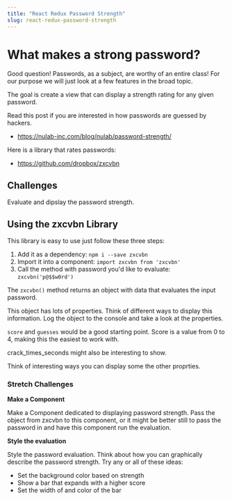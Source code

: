 ```yaml
---
title: "React Redux Password Strength"
slug: react-redux-password-strength
---
```


# What makes a strong password? 

Good question! Passwords, as a subject, are worthy of an entire class! 
For our purpose we will just look at a few features in the broad
topic. 

The goal is create a view that can display a strength rating for 
any given password. 

Read this post if you are interested in how passwords are guessed by 
hackers. 

- https://nulab-inc.com/blog/nulab/password-strength/

Here is a library that rates passwords:

- https://github.com/dropbox/zxcvbn

## Challenges 

Evaluate and dipslay the password strength. 

## Using the zxcvbn Library

This library is easy to use just follow these three steps: 

1. Add it as a dependency: `npm i --save zxcvbn`
2. Import it into a component: `import zxcvbn from 'zxcvbn'`
3. Call the method with password you'd like to evaluate: `zxcvbn('p@$$w0rd')`

The `zxcvbn()` method returns an object with data that evaluates the 
input password. 

This object has lots of properties. Think of different ways to display
this information. Log the object to the console and take a look at the 
properties.

`score` and `guesses` would be a good starting point. Score is a value from 
0 to 4, making this the easiest to work with. 

crack_times_seconds might also be interesting to show. 

Think of interesting ways you can display some the other proprties. 

### Stretch Challenges 

**Make a Component**

Make a Component dedicated to displaying password strength. 
Pass the object from zxcvbn to this component, or it might be 
better still to pass the password in and have this component 
run the evaluation. 

**Style the evaluation**

Style the password evaluation. Think about how you can graphically 
describe the password strength. Try any or all of these ideas: 

- Set the background color based on strength
- Show a bar that expands with a higher score
- Set the width of and color of the bar



